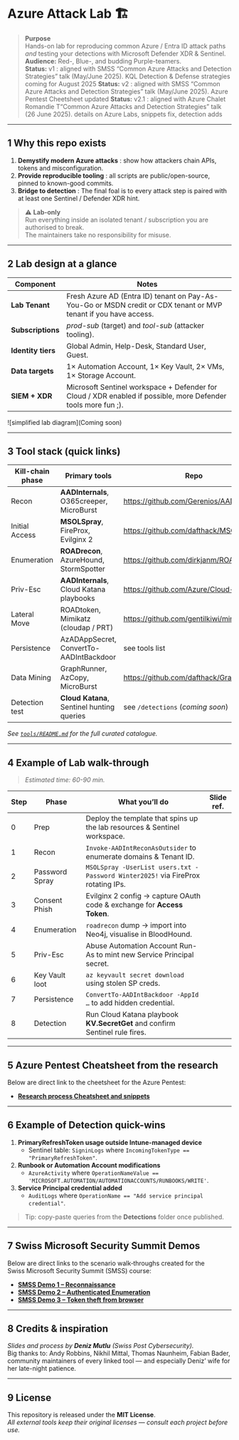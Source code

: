 # Azure Attack Lab 🏗️

> **Purpose**  
> Hands-on lab for reproducing common Azure / Entra ID attack paths *and* testing your detections with Microsoft Defender XDR & Sentinel.  
> **Audience:** Red-, Blue-, and budding Purple-teamers.  
> **Status:** v1 : aligned with SMSS “Common Azure Attacks and Detection Strategies” talk (May/June 2025). KQL Detection & Defense strategies coming for August 2025
> **Status:** v2 : aligned with SMSS “Common Azure Attacks and Detection Strategies” talk (May/June 2025). Azure Pentest Cheetsheet updated
> **Status:** v2.1 : aligned with Azure Chalet Romandie T“Common Azure Attacks and Detection Strategies” talk (26 June 2025). details on Azure Labs, snippets fix, detection adds

---

## 1  Why this repo exists
1. **Demystify modern Azure attacks** : show how attackers chain APIs, tokens and misconfiguration.  
2. **Provide reproducible tooling** : all scripts are public/open-source, pinned to known-good commits.  
3. **Bridge to detection** : The final foal is to every attack step is paired with at least one Sentinel / Defender XDR hint.

> ⚠️ **Lab-only**  
> Run everything inside an isolated tenant / subscription you are authorised to break.  
> The maintainers take no responsibility for misuse.

---

## 2  Lab design at a glance

| Component | Notes |
|-----------|-------|
| **Lab Tenant** | Fresh Azure AD (Entra ID) tenant on Pay-As-You-Go or MSDN credit or CDX tenant or MVP tenant if you have access. |
| **Subscriptions** | _prod-sub_ (target) and _tool-sub_ (attacker tooling). |
| **Identity tiers** | Global Admin, Help-Desk, Standard User, Guest. |
| **Data targets** | 1× Automation Account, 1× Key Vault, 2× VMs, 1× Storage Account. |
| **SIEM + XDR** | Microsoft Sentinel workspace + Defender for Cloud / XDR enabled if possible, more Defender tools more fun ;). |

![simplified lab diagram](Coming soon)

---

## 3  Tool stack (quick links)

| Kill-chain phase | Primary tools | Repo |
|------------------|--------------|------|
| Recon | **AADInternals**, O365creeper, MicroBurst | <https://github.com/Gerenios/AADInternals> |
| Initial Access | **MSOLSpray**, FireProx, Evilginx 2 | <https://github.com/dafthack/MSOLSpray> |
| Enumeration | **ROADrecon**, AzureHound, StormSpotter | <https://github.com/dirkjanm/ROADtools> |
| Priv-Esc | **AADInternals**, Cloud Katana playbooks | <https://github.com/Azure/Cloud-Katana> |
| Lateral Move | ROADtoken, Mimikatz (cloudap / PRT) | <https://github.com/gentilkiwi/mimikatz> |
| Persistence | AzADAppSecret, ConvertTo-AADIntBackdoor | see tools list |
| Data Mining | GraphRunner, AzCopy, MicroBurst | <https://github.com/dafthack/GraphRunner> |
| Detection test | **Cloud Katana**, Sentinel hunting queries | see `/detections` (_coming soon_) |

*See [`tools/README.md`](tools/README.md) for the full curated catalogue.*

---

## 4  Example of Lab walk-through

> *Estimated time: 60-90 min.*

| Step | Phase | What you’ll do | Slide ref. |
|------|-------|----------------|-----------|
| 0 | Prep | Deploy the template that spins up the lab resources & Sentinel workspace. |  |
| 1 | Recon | `Invoke-AADIntReconAsOutsider` to enumerate domains & Tenant ID. |  |
| 2 | Password Spray | `MSOLSpray -UserList users.txt -Password Winter2025!` via FireProx rotating IPs. | |
| 3 | Consent Phish | Evilginx 2 config → capture OAuth code & exchange for **Access Token**. |  |
| 4 | Enumeration | `roadrecon` dump → import into Neo4j, visualise in BloodHound. | |
| 5 | Priv-Esc | Abuse Automation Account Run-As to mint new Service Principal secret. |  |
| 6 | Key Vault loot | `az keyvault secret download` using stolen SP creds. |  |
| 7 | Persistence | `ConvertTo-AADIntBackdoor -AppId …` to add hidden credential. |  |
| 8 | Detection | Run Cloud Katana playbook **KV.SecretGet** and confirm Sentinel rule fires. | |

---
## 5  Azure Pentest Cheatsheet from the research

Below are direct link to the cheetsheet for the Azure Pentest:

- **[Research process Cheatsheet and snippets](Azure_Pentest_CheatSheet.md)**

---

## 6  Example of Detection quick-wins

1. **PrimaryRefreshToken usage outside Intune-managed device**  
   - Sentinel table: `SigninLogs` where `IncomingTokenType == "PrimaryRefreshToken"`.
2. **Runbook or Automation Account modifications**  
   - `AzureActivity` where `OperationNameValue == 'MICROSOFT.AUTOMATION/AUTOMATIONACCOUNTS/RUNBOOKS/WRITE'`.
3. **Service Principal credential added**  
   - `AuditLogs` where `OperationName == "Add service principal credential"`.

> Tip: copy-paste queries from the **Detections** folder once published.

---

## 7  Swiss Microsoft Security Summit Demos

Below are direct links to the scenario walk‑throughs created for the Swiss Microsoft Security Summit (SMSS) course:

- **[SMSS Demo 1 – Reconnaissance](SMSS_Demo1.md)**
- **[SMSS Demo 2 – Authenticated Enumeration](SMSS_Demo2.md)**
- **[SMSS Demo 3 – Token theft from browser](SMSS_Demo3.md)**

---

## 8  Credits & inspiration

*Slides and process by **Deniz Mutlu** (Swiss Post Cybersecurity).*  
Big thanks to: Andy Robbins, Nikhil Mittal, Thomas Naunheim, Fabian Bader, community maintainers of every linked tool — and especially Deniz’ wife for her late-night patience.

---

## 9 License

This repository is released under the **MIT License**.  
_All external tools keep their original licenses — consult each project before use._
